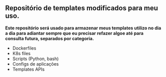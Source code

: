 ## Repositório de templates modificados para meu uso.

__Este repositório será usado para armazenar meus templates utilizo no dia a dia para adiantar sempre que eu precisar refazer algoe até para consulta futura, separados por categoria.__

* Dockerfiles
* K8s files
* Scripts (Python, bash)
* Configs de aplicações
* Templates APIs